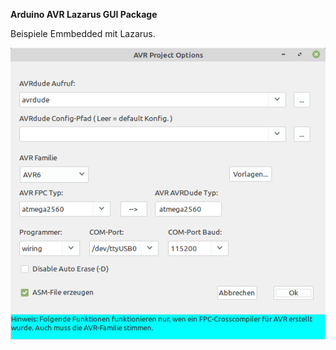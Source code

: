 
<b>Arduino AVR Lazarus GUI Package</b>


Beispiele Emmbedded mit Lazarus.

<img src="avr_package.png">


